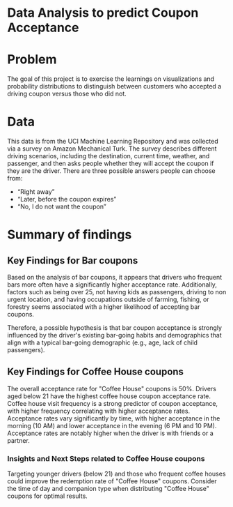 # Data Analysis to predict Coupon Acceptance 

# Problem
The goal of this project is to exercise the learnings on visualizations and probability distributions to distinguish between customers who accepted a driving coupon versus those who did not. 

# Data
This data is from the UCI Machine Learning Repository and was collected via a survey on Amazon Mechanical Turk. The survey describes different driving scenarios, including the destination, current time, weather, and passenger, and then asks people whether they will accept the coupon if they are the driver. There are three possible answers people can choose from:

- “Right away”
- “Later, before the coupon expires”
- “No, I do not want the coupon”

# Summary of findings

## Key Findings for Bar coupons
Based on the analysis of bar coupons, it appears that drivers who frequent bars more often have a significantly higher acceptance rate.
Additionally, factors such as being over 25, not having kids as passengers, driving to non urgent location, and having occupations outside of farming, fishing, or forestry seems associated with a higher likelihood of accepting bar coupons.

Therefore, a possible hypothesis is that bar coupon acceptance is strongly influenced by the driver's existing bar-going habits and demographics that align with a typical bar-going demographic (e.g., age, lack of child passengers).

## Key Findings for Coffee House coupons
The overall acceptance rate for "Coffee House" coupons is 50%. 
Drivers aged below 21 have the highest coffee house coupon acceptance rate.   
Coffee house visit frequency is a strong predictor of coupon acceptance, with higher frequency correlating with higher acceptance rates.   
Acceptance rates vary significantly by time, with higher acceptance in the morning (10 AM) and lower acceptance in the evening (6 PM and 10 PM).   
Acceptance rates are notably higher when the driver is with friends or a partner. 
### Insights and Next Steps related to Coffee House coupons
Targeting younger drivers (below 21) and those who frequent coffee houses could improve the redemption rate of "Coffee House" coupons.
Consider the time of day and companion type when distributing "Coffee House" coupons for optimal results.
